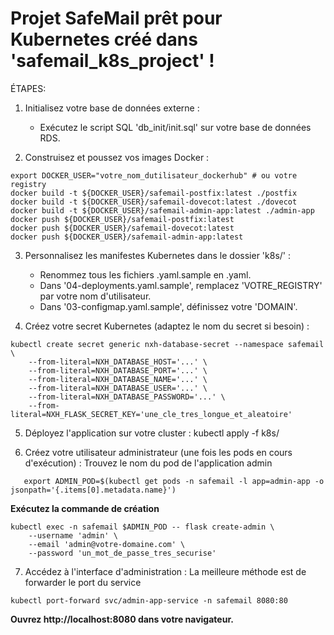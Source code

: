 
# Projet SafeMail prêt pour Kubernetes créé dans 'safemail_k8s_project' ! 

ÉTAPES:

1. Initialisez votre base de données externe :
   - Exécutez le script SQL 'db_init/init.sql' sur votre base de données RDS.

2. Construisez et poussez vos images Docker :

```
export DOCKER_USER="votre_nom_dutilisateur_dockerhub" # ou votre registry
docker build -t ${DOCKER_USER}/safemail-postfix:latest ./postfix
docker build -t ${DOCKER_USER}/safemail-dovecot:latest ./dovecot
docker build -t ${DOCKER_USER}/safemail-admin-app:latest ./admin-app
docker push ${DOCKER_USER}/safemail-postfix:latest
docker push ${DOCKER_USER}/safemail-dovecot:latest
docker push ${DOCKER_USER}/safemail-admin-app:latest
```

3. Personnalisez les manifestes Kubernetes dans le dossier 'k8s/' :
   - Renommez tous les fichiers .yaml.sample en .yaml.
   - Dans '04-deployments.yaml.sample', remplacez 'VOTRE_REGISTRY' par votre nom d'utilisateur.
   - Dans '03-configmap.yaml.sample', définissez votre 'DOMAIN'.

4. Créez votre secret Kubernetes (adaptez le nom du secret si besoin) :

```
kubectl create secret generic nxh-database-secret --namespace safemail \
    --from-literal=NXH_DATABASE_HOST='...' \
    --from-literal=NXH_DATABASE_PORT='...' \
    --from-literal=NXH_DATABASE_NAME='...' \
    --from-literal=NXH_DATABASE_USER='...' \
    --from-literal=NXH_DATABASE_PASSWORD='...' \
    --from-literal=NXH_FLASK_SECRET_KEY='une_cle_tres_longue_et_aleatoire'
```

5. Déployez l'application sur votre cluster :
   kubectl apply -f k8s/

6. Créez votre utilisateur administrateur (une fois les pods en cours d'exécution) :
   Trouvez le nom du pod de l'application admin

```
   export ADMIN_POD=$(kubectl get pods -n safemail -l app=admin-app -o jsonpath='{.items[0].metadata.name}')
```

   **Exécutez la commande de création**

```
kubectl exec -n safemail $ADMIN_POD -- flask create-admin \
    --username 'admin' \
    --email 'admin@votre-domaine.com' \
    --password 'un_mot_de_passe_tres_securise'
```

7. Accédez à l'interface d'administration :
   La meilleure méthode est de forwarder le port du service

```
kubectl port-forward svc/admin-app-service -n safemail 8080:80
```
   
**Ouvrez http://localhost:8080 dans votre navigateur.**
